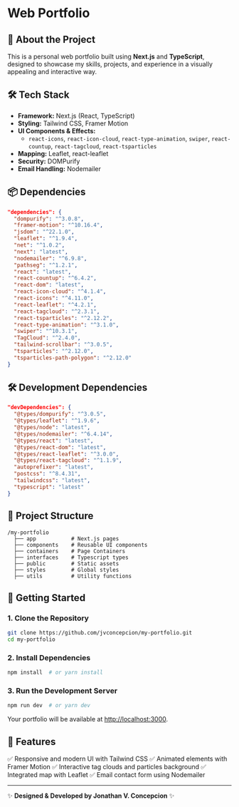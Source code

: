 # Web Portfolio

## 🚀 About the Project
This is a personal web portfolio built using **Next.js** and **TypeScript**, designed to showcase my skills, projects, and experience in a visually appealing and interactive way.

## 🛠️ Tech Stack
- **Framework:** Next.js (React, TypeScript)
- **Styling:** Tailwind CSS, Framer Motion
- **UI Components & Effects:**
  - `react-icons`, `react-icon-cloud`, `react-type-animation`, `swiper`, `react-countup`, `react-tagcloud`, `react-tsparticles`
- **Mapping:** Leaflet, react-leaflet
- **Security:** DOMPurify
- **Email Handling:** Nodemailer

## 📦 Dependencies
```json
"dependencies": {
  "dompurify": "^3.0.8",
  "framer-motion": "^10.16.4",
  "jsdom": "^22.1.0",
  "leaflet": "^1.9.4",
  "net": "^1.0.2",
  "next": "latest",
  "nodemailer": "^6.9.8",
  "pathseg": "^1.2.1",
  "react": "latest",
  "react-countup": "^6.4.2",
  "react-dom": "latest",
  "react-icon-cloud": "^4.1.4",
  "react-icons": "^4.11.0",
  "react-leaflet": "^4.2.1",
  "react-tagcloud": "^2.3.1",
  "react-tsparticles": "^2.12.2",
  "react-type-animation": "^3.1.0",
  "swiper": "^10.3.1",
  "TagCloud": "^2.4.0",
  "tailwind-scrollbar": "^3.0.5",
  "tsparticles": "^2.12.0",
  "tsparticles-path-polygon": "^2.12.0"
}
```

## 🛠 Development Dependencies
```json
"devDependencies": {
  "@types/dompurify": "^3.0.5",
  "@types/leaflet": "^1.9.6",
  "@types/node": "latest",
  "@types/nodemailer": "^6.4.14",
  "@types/react": "latest",
  "@types/react-dom": "latest",
  "@types/react-leaflet": "^3.0.0",
  "@types/react-tagcloud": "^1.1.9",
  "autoprefixer": "latest",
  "postcss": "^8.4.31",
  "tailwindcss": "latest",
  "typescript": "latest"
}
```

## 📂 Project Structure
```
/my-portfolio
  ├── app           # Next.js pages
  ├── components    # Reusable UI components
  ├── containers    # Page Containers
  ├── interfaces    # Typescript types
  ├── public        # Static assets
  ├── styles        # Global styles
  ├── utils         # Utility functions
```

## 🚀 Getting Started
### 1. Clone the Repository
```bash
git clone https://github.com/jvconcepcion/my-portfolio.git
cd my-portfolio
```

### 2. Install Dependencies
```bash
npm install  # or yarn install
```

### 3. Run the Development Server
```bash
npm run dev  # or yarn dev
```
Your portfolio will be available at [http://localhost:3000](http://localhost:3000).

## 📌 Features
✅ Responsive and modern UI with Tailwind CSS
✅ Animated elements with Framer Motion
✅ Interactive tag clouds and particles background
✅ Integrated map with Leaflet
✅ Email contact form using Nodemailer

---
✨ **Designed & Developed by Jonathan V. Concepcion** ✨